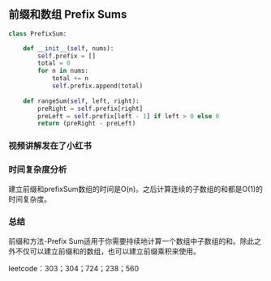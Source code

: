## 前缀和数组 Prefix Sums

```python
class PrefixSum:

    def __init__(self, nums):
        self.prefix = []
        total = 0
        for n in nums:
            total += n
            self.prefix.append(total)
        
    def rangeSum(self, left, right):
        preRight = self.prefix[right]
        preLeft = self.prefix[left - 1] if left > 0 else 0
        return (preRight - preLeft)

```

### 视频讲解发在了小红书

### 时间复杂度分析

建立前缀和prefixSum数组的时间是O(n)。之后计算连续的子数组的和都是O(1)的时间复杂度。

### 总结

前缀和方法-Prefix Sum适用于你需要持续地计算一个数组中子数组的和。除此之外不仅可以建立前缀和的数组，也可以建立前缀乘积来使用。

leetcode：303；304；724；238；560